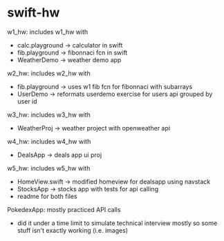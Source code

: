 # swift-hw
w1_hw: includes w1_hw with
- calc.playground -> calculator in swift
- fib.playground -> fibonnaci fcn in swift
- WeatherDemo -> weather demo app

w2_hw: includes w2_hw with
- fib.playground -> uses w1 fib fcn for fibonnaci with subarrays
- UserDemo -> reformats userdemo exercise for users api grouped by user id

w3_hw: includes w3_hw with
- WeatherProj -> weather project with openweather api

w4_hw: includes w4_hw with
- DealsApp -> deals app ui proj

w5_hw: includes w5_hw with
- HomeView.swift -> modified homeview for dealsapp using navstack
- StocksApp -> stocks app with tests for api calling
- readme for both files

PokedexApp: mostly practiced API calls
- did it under a time limit to simulate technical interview mostly so some stuff isn't exactly working (i.e. images)
